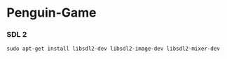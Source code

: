 # Penguin-Game

### SDL 2
```
sudo apt-get install libsdl2-dev libsdl2-image-dev libsdl2-mixer-dev
```
